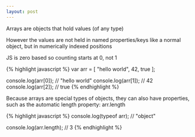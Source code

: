 ```yaml
---
layout: post
---
```

Arrays are objects that hold values (of any type)

However the values are not held in named properties/keys like a normal object, but in numerically indexed positions

JS is zero based so counting starts at 0, not 1

{% highlight javascript %}
var arr = [
	"hello world", 42, true
];

console.log(arr[0]); // "hello world"
console.log(arr[1]); // 42
console.log(arr[2]); // true
{% endhighlight %}

Because arrays are special types of objects, they can also have properties, such as the automatic length property: arr.length

{% highlight javascript %}
console.log(typeof arr); // "object"

console.log(arr.length); // 3
{% endhighlight %}
